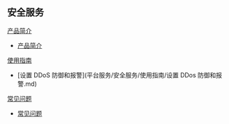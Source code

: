 ## 安全服务

[产品简介]()
 
  * [产品简介](平台服务/安全服务/产品简介/安全服务产品简介.md)

[使用指南]()

  * [设置 DDoS 防御和报警](平台服务/安全服务/使用指南/设置 DDos 防御和报警.md)

[常见问题]()

  * [常见问题](平台服务/安全服务/常见问题/安全服务常见问题.md)
